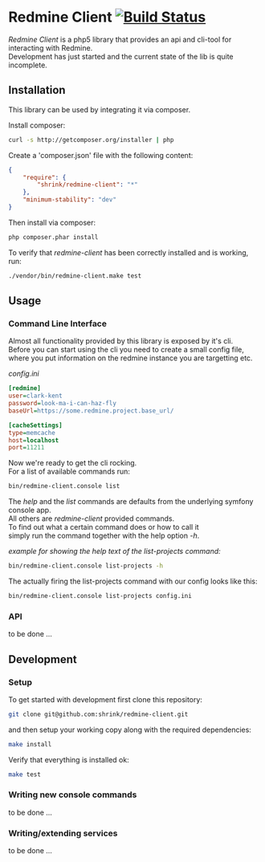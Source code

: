 # Redmine Client [![Build Status](https://travis-ci.org/shrink/redmine-client.png)](https://travis-ci.org/shrink/redmine-client)

*Redmine Client* is a php5 library that provides an api and cli-tool for interacting with Redmine.  
Development has just started and the current state of the lib is quite incomplete.  

## Installation

This library can be used by integrating it via composer.

Install composer:

```sh
curl -s http://getcomposer.org/installer | php
```

Create a 'composer.json' file with the following content:

```json
{
    "require": {
        "shrink/redmine-client": "*"
    },
    "minimum-stability": "dev"
}
```

Then install via composer:

```sh
php composer.phar install
```

To verify that *redmine-client* has been correctly installed and is working, run:

```sh
./vendor/bin/redmine-client.make test
```

## Usage

### Command Line Interface

Almost all functionality provided by this library is exposed by it's cli.  
Before you can start using the cli you need to create a small config file,  
where you put information on the redmine instance you are targetting etc.

*config.ini*

```ini
[redmine]
user=clark-kent
password=look-ma-i-can-haz-fly
baseUrl=https://some.redmine.project.base_url/

[cacheSettings]
type=memcache
host=localhost
port=11211
```

Now we're ready to get the cli rocking.  
For a list of available commands run:

```sh
bin/redmine-client.console list
```

The *help* and the *list* commands are defaults from the underlying symfony console app.  
All others are *redmine-client* provided commands.  
To find out what a certain command does or how to call it  
simply run the command together with the help option *-h*.

*example for showing the help text of the list-projects command:*
```sh
bin/redmine-client.console list-projects -h
```

The actually firing the list-projects command with our config looks like this:

```sh
bin/redmine-client.console list-projects config.ini
```

### API

to be done ...

## Development

### Setup

To get started with development first clone this repository:

```sh
git clone git@github.com:shrink/redmine-client.git
```

and then setup your working copy along with the required dependencies:

```sh
make install
```

Verify that everything is installed ok:

```sh
make test
```

### Writing new console commands

to be done ...

### Writing/extending services

to be done ...
